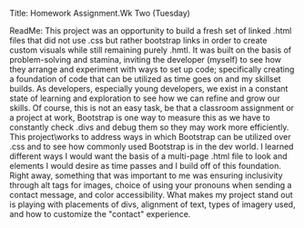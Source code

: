 Title: Homework Assignment.Wk Two (Tuesday)

ReadMe: This project was an opportunity to build a fresh set of linked .html files that did not use .css but rather bootstrap links in 
order to create custom visuals while still remaining purely .hmtl. It was built on the basis of problem-solving and stamina, inviting
the developer (myself) to see how they arrange and experiment with ways to set up code; specifically creating a foundation of code
that can be utilized as time goes on and my skillset builds. As developers, especially young developers, we exist in a constant state
of learning and exploration to see how we can refine and grow our skills. Of course, this is not an easy task, be that a classroom
assignment or a project at work, Bootstrap is one way to measure this as we have to constantly check .divs and debug them so they may
work more efficiently. This project\works to address ways in which Bootstrap can be utilized over .css and to see how commonly used
Bootstrap is in the dev world. I learned different ways I would want the basis of a multi-page .html file to look and elements I would
desire as time passes and I build off of this foundation. Right away, something that was important to me was ensuring inclusivity
through alt tags for images, choice of using your pronouns when sending a contact message, and color accessibility. What makes my
project stand out is playing with placements of divs, alignment of text, types of imagery used, and how to customize the "contact"
experience.
